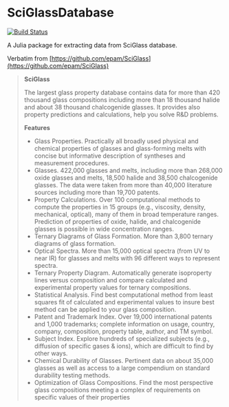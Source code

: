 # SciGlassDatabase

[![Build Status](https://github.com/ravinderbhattoo/SciGlassDatabase/actions/workflows/CI.yml/badge.svg?branch=main)](https://github.com/ravinderbhattoo/SciGlassDatabase/actions/workflows/CI.yml?query=branch%3Amain)


A Julia package for extracting data from SciGlass database.

Verbatim from [https://github.com/epam/SciGlass](https://github.com/epam/SciGlass)

>__SciGlass__
>
>The largest glass property database contains data for more than 420 thousand glass compositions including more than 18 thousand halide and about 38 thousand chalcogenide glasses. It provides also property predictions and calculations, help you solve R&D problems.
>
>__Features__
>
>- Glass Properties. Practically all broadly used physical and chemical properties of glasses and glass-forming melts with concise but informative description of syntheses and measurement procedures.
> - Glasses. 422,000 glasses and melts, including more than 268,000 oxide glasses and melts, 18,500 halide and 38,500 chalcogenide glasses. The data were taken from more than 40,000 literature sources including more than 19,700 patents.
> - Property Calculations. Over 100 computational methods to compute the properties in 15 groups (e.g., viscosity, density, mechanical, optical), many of them in broad temperature ranges. Prediction of properties of oxide, halide, and chalcogenide glasses is possible in wide concentration ranges.
> - Ternary Diagrams of Glass Formation. More than 3,800 ternary diagrams of glass formation.
> - Optical Spectra. More than 15,000 optical spectra (from UV to near IR) for glasses and melts with 96 different ways to represent spectra.
> - Ternary Property Diagram. Automatically generate isoproperty lines versus composition and compare calculated and experimental property values for ternary compositions.
> - Statistical Analysis. Find best computational method from least squares fit of calculated and experimental values to insure best method can be applied to your glass composition.
> - Patent and Trademark Index. Over 19,000 international patents and 1,000 trademarks; complete information on usage, country, company, composition, property table, author, and TM symbol.
> - Subject Index. Explore hundreds of specialized subjects (e.g., diffusion of specific gases & ions), which are difficult to find by other ways.
> - Chemical Durability of Glasses. Pertinent data on about 35,000 glasses as well as access to a large compendium on standard durability testing methods.
> - Optimization of Glass Compositions. Find the most perspective glass compositions meeting a complex of requirements on specific values of their properties

